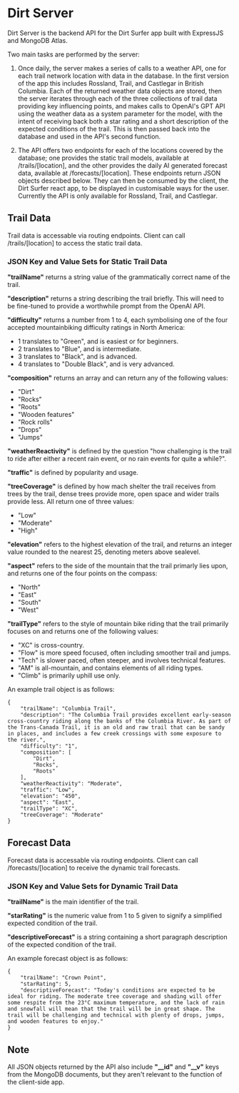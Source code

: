 # Dirt Server

Dirt Server is the backend API for the Dirt Surfer app built with ExpressJS and MongoDB Atlas.

Two main tasks are performed by the server:

1. Once daily, the server makes a series of calls to a weather API, one for each trail network location with data in the database. In the first version of the app this includes Rossland, Trail, and Castlegar in British Columbia. Each of the returned weather data objects are stored, then the server iterates through each of the three collections of trail data providing key influencing points, and makes calls to OpenAI's GPT API using the weather data as a system parameter for the model, with the intent of receiving back both a star rating and a short description of the expected conditions of the trail. This is then passed back into the database and used in the API's second function.

2. The API offers two endpoints for each of the locations covered by the database; one provides the static trail models, available at /trails/[location], and the other provides the daily AI generated forecast data, available at /forecasts/[location]. These endpoints return JSON objects described below. They can then be consumed by the client, the Dirt Surfer react app, to be displayed in customisable ways for the user. Currently the API is only available for Rossland, Trail, and Castlegar.

## Trail Data

Trail data is accessable via routing endpoints. Client can call /trails/[location] to access the static trail data.

### JSON Key and Value Sets for Static Trail Data

**"trailName"** returns a string value of the grammatically correct name of the trail.

**"description"** returns a string describing the trail briefly. This will need to be fine-tuned to provide a worthwhile prompt from the OpenAI API.

**"difficulty"** returns a number from 1 to 4, each symbolising one of the four accepted mountainbiking difficulty ratings in North America:

-   1 translates to "Green", and is easiest or for beginners.
-   2 translates to "Blue", and is intermediate.
-   3 translates to "Black", and is advanced.
-   4 translates to "Double Black", and is very advanced.

**"composition"** returns an array and can return any of the following values:

-   "Dirt"
-   "Rocks"
-   "Roots"
-   "Wooden features"
-   "Rock rolls"
-   "Drops"
-   "Jumps"

**"weatherReactivity"** is defined by the question "how challenging is the trail to ride after either a recent rain event, or no rain events for quite a while?".

**"traffic"** is defined by popularity and usage.

**"treeCoverage"** is defined by how mach shelter the trail receives from trees by the trail, dense trees provide more, open space and wider
trails provide less.
All return one of three values:

-   "Low"
-   "Moderate"
-   "High"

**"elevation"** refers to the highest elevation of the trail, and returns an integer value rounded to the nearest 25, denoting meters above sealevel.

**"aspect"** refers to the side of the mountain that the trail primarly lies upon, and returns one of the four points on the compass:

-   "North"
-   "East"
-   "South"
-   "West"

**"trailType"** refers to the style of mountain bike riding that the trail primarily focuses on and returns one of the following values:

-   "XC" is cross-country.
-   "Flow" is more speed focused, often including smoother trail and jumps.
-   "Tech" is slower paced, often steeper, and involves technical features.
-   "AM" is all-mountain, and contains elements of all riding types.
-   "Climb" is primarily uphill use only.

An example trail object is as follows:

    {
        "trailName": "Columbia Trail",
        "description": "The Columbia Trail provides excellent early-season cross-country riding along the banks of the Columbia River. As part of the Trans-Canada Trail, it is an old and raw trail that can be sandy in places, and includes a few creek crossings with some exposure to the river.",
        "difficulty": "1",
        "composition": [
            "Dirt",
            "Rocks",
            "Roots"
        ],
        "weatherReactivity": "Moderate",
        "traffic": "Low",
        "elevation": "450",
        "aspect": "East",
        "trailType": "XC",
        "treeCoverage": "Moderate"
    }

## Forecast Data

Forecast data is accessable via routing endpoints. Client can call /forecasts/[location] to receive the dynamic trail forecasts.

### JSON Key and Value Sets for Dynamic Trail Data

**"trailName"** is the main identifier of the trail.

**"starRating"** is the numeric value from 1 to 5 given to signify a simplified expected condition of the trail.

**"descriptiveForecast"** is a string containing a short paragraph description of the expected condition of the trail.

An example forecast object is as follows:

    {
        "trailName": "Crown Point",
        "starRating": 5,
        "descriptiveForecast": "Today's conditions are expected to be ideal for riding. The moderate tree coverage and shading will offer some respite from the 23°C maximum temperature, and the lack of rain and snowfall will mean that the trail will be in great shape. The trail will be challenging and technical with plenty of drops, jumps, and wooden features to enjoy."
    }

## Note

All JSON objects returned by the API also include **"\_\_id"** and **"\_\_v"** keys from the MongoDB documents, but they aren't relevant to the function of the client-side app.
